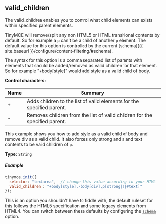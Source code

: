 ## valid_children

The valid_children enables you to control what child elements can exists within specified parent elements.

TinyMCE will remove/split any non HTML5 or HTML transitional contents by default. So for example a `p` can't be a child of another `p` element. The default value for this option is controlled by the current [schema]({{ site.baseurl }}/configure/content-filtering/#schema).

The syntax for this option is a comma separated list of parents with elements that should be added/removed as valid children for that element. So for example "+body[style]" would add style as a valid child of body.

**Control characters:**

| Name | Summary          |
|------|------------------|
| +    | Adds children to the list of valid elements for the specified parent. |
| -    | Removes children from the list of valid children for the specified parent. |

This example shows you how to add style as a valid child of body and remove div as a valid child. It also forces only strong and a and text contents to be valid children of `p`.

**Type:** `String`

##### Example

```js
tinymce.init({
  selector: "textarea",  // change this value according to your HTML
  valid_children : "+body[style],-body[div],p[strong|a|#text]"
});
```

This is an option you shouldn't have to fiddle with, the default ruleset for this follows the HTML5 specification and some legacy elements from HTML4. You can switch between these defaults by configuring the [`schema`](#scheme) option.
